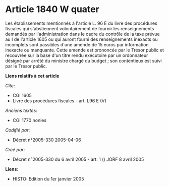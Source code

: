 # Article 1840 W quater

Les établissements mentionnés à l'article L. 96 E du livre des procédures fiscales qui s'abstiennent volontairement de
fournir les renseignements demandés par l'administration dans le cadre du contrôle de la taxe prévue au I de l'article 1605
ou qui auront fourni des renseignements inexacts ou incomplets sont passibles d'une amende de 15 euros par information
inexacte ou manquante. Cette amende est prononcée par le Trésor public et recouvrée sur la base d'un titre rendu exécutoire
par un ordonnateur désigné par arrêté du ministre chargé du budget ; son contentieux est suivi par le Trésor public.

**Liens relatifs à cet article**

_Cite_:

  - CGI 1605
  - Livre des procédures fiscales - art. L96 E (V)

_Anciens textes_:

  - CGI 1770 nonies

_Codifié par_:

  - Décret n°2005-330 2005-04-06

_Créé par_:

  - Décret n°2005-330 du 6 avril 2005 - art. 1 () JORF 8 avril 2005

**Liens**:

  - HISTO: Edition du 1er janvier 2005
